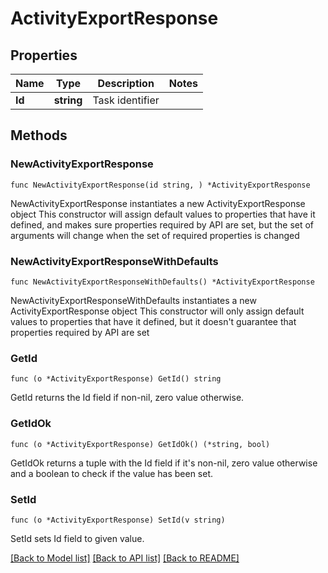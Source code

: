 # ActivityExportResponse

## Properties

Name | Type | Description | Notes
------------ | ------------- | ------------- | -------------
**Id** | **string** | Task identifier | 

## Methods

### NewActivityExportResponse

`func NewActivityExportResponse(id string, ) *ActivityExportResponse`

NewActivityExportResponse instantiates a new ActivityExportResponse object
This constructor will assign default values to properties that have it defined,
and makes sure properties required by API are set, but the set of arguments
will change when the set of required properties is changed

### NewActivityExportResponseWithDefaults

`func NewActivityExportResponseWithDefaults() *ActivityExportResponse`

NewActivityExportResponseWithDefaults instantiates a new ActivityExportResponse object
This constructor will only assign default values to properties that have it defined,
but it doesn't guarantee that properties required by API are set

### GetId

`func (o *ActivityExportResponse) GetId() string`

GetId returns the Id field if non-nil, zero value otherwise.

### GetIdOk

`func (o *ActivityExportResponse) GetIdOk() (*string, bool)`

GetIdOk returns a tuple with the Id field if it's non-nil, zero value otherwise
and a boolean to check if the value has been set.

### SetId

`func (o *ActivityExportResponse) SetId(v string)`

SetId sets Id field to given value.



[[Back to Model list]](../README.md#documentation-for-models) [[Back to API list]](../README.md#documentation-for-api-endpoints) [[Back to README]](../README.md)


